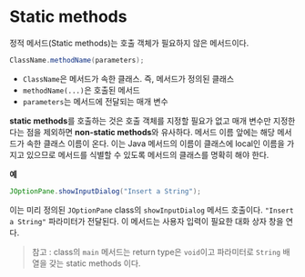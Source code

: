 # Static methods

정적 메서드(Static methods)는 호출 객체가 필요하지 않은 메서드이다. 

```java
ClassName.methodName(parameters);
```
- `ClassName`은 메서드가 속한 클래스. 즉, 메서드가 정의된 클래스
- `methodName(...)`은 호출된 메서드
- `parameters`는 메서드에 전달되는 매개 변수


**static methods**를 호출하는 것은 호출 객체를 지정할 필요가 없고 매개 변수만 지정한다는 점을 제외하면 **non-static methods**와 유사하다. 메서드 이름 앞에는 해당 메서드가 속한 클래스 이름이 온다. 이는 Java 메서드의 이름이 클래스에 local인 이름을 가지고 있으므로 메서드를 식별할 수 있도록 메서드의 클래스를 명확히 해야 한다.

**예**
```java
JOptionPane.showInputDialog("Insert a String");
```

이는 미리 정의된 `JOptionPane` class의 `showInputDialog` 메서드 호출이다. `"Insert a String"` 파라미터가 전달된다. 이 메서드는 사용자 입력이 필요한 대화 상자 창을 연다. 

> 참고 : class의 `main` 메서드는 return type은 `void`이고 파라미터로 `String` 배열을 갖는 static methods 이다.


